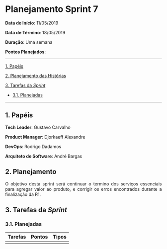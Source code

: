 # Planejamento Sprint 7


**Data de Início**: 11/05/2019

**Data de Término**: 18/05/2019

**Duração**: Uma semana

**Pontos Planejados**:  

-------

[1. Papéis](#_1-papéis)

[2. Planejamento das Histórias](#_2-planejamento-das-historias)

[3. Tarefas da _Sprint_](#_3-tarefas-da-sprint)  

  * [3.1. Planejadas](#_31-planejadas)

-------

## 1. Papéis

**Tech Leader**: Gustavo Carvalho

**Product Manager**: Djorkaeff Alexandre

**DevOps**: Rodrigo Dadamos

**Arquiteto de Software**: André Bargas


## 2. Planejamento
<p align = "justify"> O objetivo desta sprint será continuar o termino dos serviços essenciais para agregar valor ao produto, e corrigir os erros encontrados durante a finalização da R1.</p> 


## 3. Tarefas da _Sprint_

### 3.1. Planejadas

|Tarefas|Pontos|Tipos|
|--|:--:|--:|
||||








